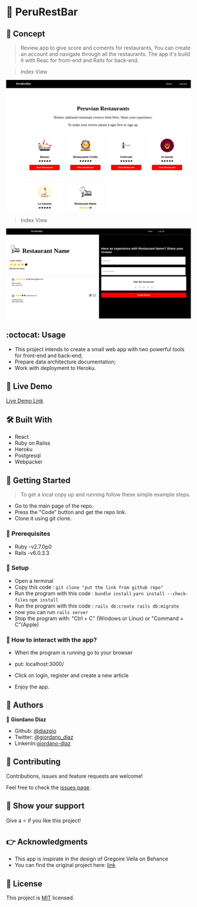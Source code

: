 # 🧐 PeruRestBar

## :scroll: Concept

> Review app to give score and coments for restaurants, You can create an account and navigate through all the restaurants. The app it's build it with Reac for front-end and Rails for back-end. 

> Index View

![screenshot](./app/assets/images/screenshot.png)

> Index View

![screenshot](./app/assets/images/screenshot1.png)

## :octocat: Usage

- This project intends to create a small web app with two powerful tools for front-end and back-end;
- Prepare data architecture documentation;
- Work with deployment to Heroku.<br>

## 🔴 Live Demo

[Live Demo Link](https://fathomless-escarpment-25657.herokuapp.com/)

## 🛠 Built With

- React
- Ruby on Railss
- Heroku
- Postgresql
- Webpacker

## 🔧 Getting Started

> To get a local copy up and running follow these simple example steps.

- Go to the main page of the repo.
- Press the "Code" button and get the repo link.
- Clone it using git clone.

### 📝 Prerequisites

- Ruby -v2.7.0p0
- Rails -v6.0.3.3

### 📝 Setup

 - Open a terminal
 - Copy this code : 
        ```
        git clone "put the link from github repo"
        ```
 - Run the program with this code :
        ```
        bundle install
        ```
        ```
        yarn install --check-files
        ```
        ```
        npm install
        ```       
- Run the program with this code :
        ```
        rails db:create
        rails db:migrate
        ```
- now you can run ```rails server```
- Stop the program with: "Ctrl + C" (Windows or Linux) or "Command + C"(Apple)

### 📝 How to interact with the app?

- When the program is running go to your browser

- put: localhost:3000/

- Click on login, register and create a new article

- Enjoy the app.

## 👤 Authors

👤 **Giordano Díaz**

- Github: [@diazgio](https://github.com/diazgio)
- Twitter: [@giordano_diaz](https://twitter.com/giordano_diaz)
- LinkenIn:[giordano-diaz](www.linkedin.com/in/Giordano-Diaz)

## 🤝 Contributing

Contributions, issues and feature requests are welcome!

Feel free to check the [issues page](issues/).

## :pray: Show your support

Give a ⭐️ if you like this project!

## :point_right: Acknowledgments

- This app is inspirate in the design of Gregoire Vella on Behance
- You can find the original project here: [link](https://www.behance.net/gallery/14286087/Twitter-Redesign-of-UI-details)

## 📝 License

This project is [MIT](LICENSE) licensed.
